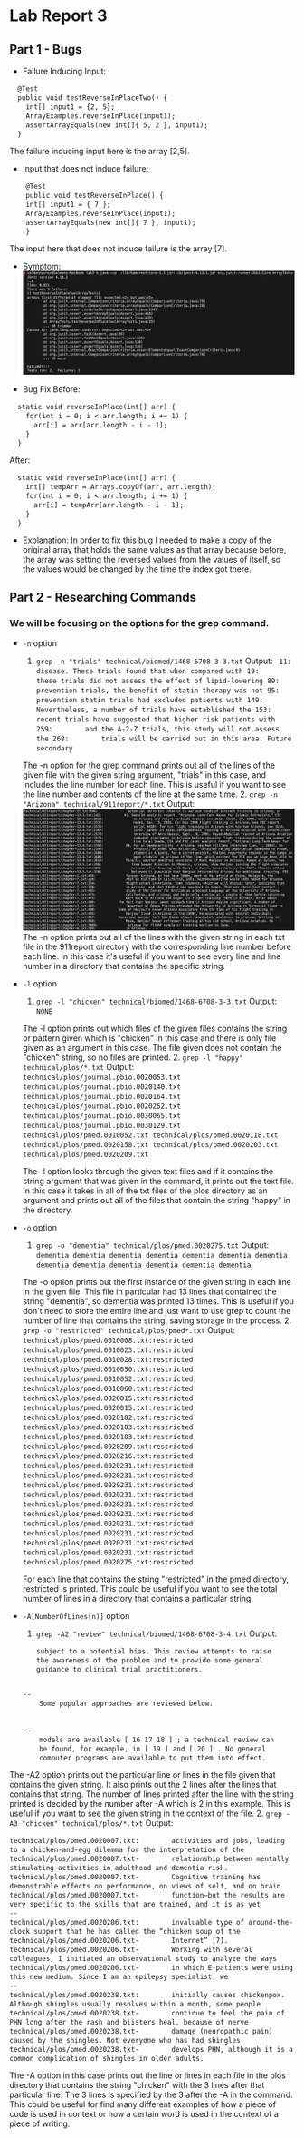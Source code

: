 # Lab Report 3

## Part 1 - Bugs
* Failure Inducing Input:
```
  @Test
  public void testReverseInPlaceTwo() {
    int[] input1 = {2, 5};
    ArrayExamples.reverseInPlace(input1);
    assertArrayEquals(new int[]{ 5, 2 }, input1);
  }
```
The failure inducing input here is the array [2,5].

* Input that does not induce failure:
```
	@Test 
	public void testReverseInPlace() {
    int[] input1 = { 7 };
    ArrayExamples.reverseInPlace(input1);
    assertArrayEquals(new int[]{ 7 }, input1);
	}
```
The input here that does not induce failure is the array [7].

* Symptom:
![Image](symptom.png)

* Bug Fix
Before:
```
  static void reverseInPlace(int[] arr) {
    for(int i = 0; i < arr.length; i += 1) {
      arr[i] = arr[arr.length - i - 1];
    }
  }
```

After:
```
  static void reverseInPlace(int[] arr) {
    int[] tempArr = Arrays.copyOf(arr, arr.length);
    for(int i = 0; i < arr.length; i += 1) {
      arr[i] = tempArr[arr.length - i - 1];
    }
  }
```

* Explanation: In order to fix this bug I needed to make a copy of the original array that holds the same values as that array because before, the array was setting the reversed values from the values of itself, so the values would be changed by the time the index got there.

## Part 2 - Researching Commands

### We will be focusing on the options for the **grep** command.

* `-n` option
  1. `grep -n "trials" technical/biomed/1468-6708-3-3.txt`
      Output: ```
11:        disease. These trials found that when compared with
19:        these trials did not assess the effect of lipid-lowering
89:        prevention trials, the benefit of statin therapy was not
95:        prevention statin trials had excluded patients with
149:        Nevertheless, a number of trials have established the
153:        recent trials have suggested that higher risk patients with
259:        and the A-2-Z trials, this study will not assess the
268:        trials will be carried out in this area. Future secondary```

    The -n option for the grep command prints out all of the lines of the given file with the given string argument, "trials" in this case, and includes the line number for each line. This is useful if you want to see the line number and contents of the line at the same time.
  2. `grep -n "Arizona" technical/911report/*.txt`
      Output:
      ![Image](grepn.png)
    The -n option prints out all of the lines with the given string in each txt file in the 911report directory with the corresponding line number before each line. In this case it's useful if you want to see every line and line number in a directory that contains the specific string. 

* `-l` option
  1. `grep -l "chicken" technical/biomed/1468-6708-3-3.txt`
      Output: `NONE`

    The -l option prints out which files of the given files contains the string or pattern given which is "chicken" in this case and there is only file given as an argument in this case. The file given does not contain the "chicken" string, so no files are printed.
  2. `grep -l "happy" technical/plos/*.txt`
      Output:
      ```
technical/plos/journal.pbio.0020053.txt
technical/plos/journal.pbio.0020140.txt
technical/plos/journal.pbio.0020164.txt
technical/plos/journal.pbio.0020262.txt
technical/plos/journal.pbio.0030065.txt
technical/plos/journal.pbio.0030129.txt
technical/plos/pmed.0010052.txt
technical/plos/pmed.0020118.txt
technical/plos/pmed.0020158.txt
technical/plos/pmed.0020203.txt
technical/plos/pmed.0020209.txt```

  The -l option looks through the given text files and if it contains the string argument that was given in the command, it prints out the text 
 file. In this case it takes in all of the txt files of the plos directory as an argument and prints out all of the files that contain the string "happy" in the directory.

* `-o` option
  1. `grep -o "dementia" technical/plos/pmed.0020275.txt`
      Output: ```
dementia
dementia
dementia
dementia
dementia
dementia
dementia
dementia
dementia
dementia
dementia
dementia
dementia```

    The -o option prints out the first instance of the given string in each line in the given file. This file in particular had 13 lines that contained the string "dementia", so dementia was printed 13 times. This is useful if you don't need to store the entire line and just want to use grep to count the number of line that contains the string, saving storage in the process.
  2. `grep -o "restricted" technical/plos/pmed*.txt`
      Output:
      ```
technical/plos/pmed.0010008.txt:restricted
technical/plos/pmed.0010023.txt:restricted
technical/plos/pmed.0010028.txt:restricted
technical/plos/pmed.0010050.txt:restricted
technical/plos/pmed.0010052.txt:restricted
technical/plos/pmed.0010060.txt:restricted
technical/plos/pmed.0020015.txt:restricted
technical/plos/pmed.0020015.txt:restricted
technical/plos/pmed.0020102.txt:restricted
technical/plos/pmed.0020103.txt:restricted
technical/plos/pmed.0020103.txt:restricted
technical/plos/pmed.0020209.txt:restricted
technical/plos/pmed.0020216.txt:restricted
technical/plos/pmed.0020231.txt:restricted
technical/plos/pmed.0020231.txt:restricted
technical/plos/pmed.0020231.txt:restricted
technical/plos/pmed.0020231.txt:restricted
technical/plos/pmed.0020231.txt:restricted
technical/plos/pmed.0020231.txt:restricted
technical/plos/pmed.0020231.txt:restricted
technical/plos/pmed.0020231.txt:restricted
technical/plos/pmed.0020231.txt:restricted
technical/plos/pmed.0020231.txt:restricted
technical/plos/pmed.0020275.txt:restricted```

  For each line that contains the string "restricted" in the pmed directory, restricted is printed. This could be useful if you want to see the 
  total number of lines in a directory that contains a particular string.

* `-A[NumberOfLines(n)]` option
  1. `grep -A2 "review" technical/biomed/1468-6708-3-4.txt`
       Output:
        ```
        subject to a potential bias. This review attempts to raise
        the awareness of the problem and to provide some general
        guidance to clinical trial practitioners.
        ```
        ```
	```
 	--
        Some popular approaches are reviewed below.
      
      
	--
        models are available [ 16 17 18 ] ; a technical review can
        be found, for example, in [ 19 ] and [ 20 ] . No general
        computer programs are available to put them into effect.
	 ```

The -A2 option prints out the particular line or lines in the file given that contains the given string. It also prints out the 2 lines 	after the lines that contains that string. The number of lines printed after the line with the string printed is decided by the number after -A which is 2 in this example. This is useful if you want to see the given string in the context of the file.
  2. `grep -A3 "chicken" technical/plos/*.txt`
      Output:
```
technical/plos/pmed.0020007.txt:        activities and jobs, leading to a chicken-and-egg dilemma for the interpretation of the
technical/plos/pmed.0020007.txt-        relationship between mentally stimulating activities in adulthood and dementia risk.
technical/plos/pmed.0020007.txt-        Cognitive training has demonstrable effects on performance, on views of self, and on brain
technical/plos/pmed.0020007.txt-        function—but the results are very specific to the skills that are trained, and it is as yet
--
technical/plos/pmed.0020206.txt:        invaluable type of around-the-clock support that he has called the “chicken soup of the
technical/plos/pmed.0020206.txt-        Internet” [7].
technical/plos/pmed.0020206.txt-        Working with several colleagues, I initiated an observational study to analyze the ways
technical/plos/pmed.0020206.txt-        in which E-patients were using this new medium. Since I am an epilepsy specialist, we
--
technical/plos/pmed.0020238.txt:        initially causes chickenpox. Although shingles usually resolves within a month, some people
technical/plos/pmed.0020238.txt-        continue to feel the pain of PHN long after the rash and blisters heal, because of nerve
technical/plos/pmed.0020238.txt-        damage (neuropathic pain) caused by the shingles. Not everyone who has had shingles
technical/plos/pmed.0020238.txt-        develops PHN, although it is a common complication of shingles in older adults.
```

  The -A option in this case prints out the line or lines in each file in the plos directory that contains the string "chicken" with the 3 
  lines after that particular line. The 3 lines is specified by the 3 after the -A in the command. This could be useful for find many different 
  examples of how a piece of code is used in context or how a certain word is used in the context of a piece of writing.

 
  

